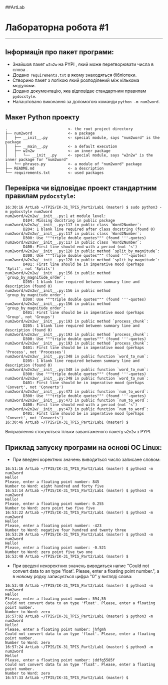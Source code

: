 ##ArtLab

# **Лабораторна робота #1**
---

## Інформація про пакет програми:
* Знайшов пакет `w2n2w` на PYPI , який може перетворювати числа в слова .
* Додано `requirements.txt` в якому знаходяться бібліотеки.
* Створино пакет з логікою який розподілений між кількома модулями.
* Додано документацію, яка відповідає стандартним правилам `pydocstyle`.
* Налаштовано виконання за допомогою команди `python -m num2word`.

## Макет Python проекту
```text
.                           <- the root project directory
├── num2word                <- a package
│   ├── __init__.py         <- special module, says "num2word" is the package
│   ├── __main__.py         <- a default execution
│   ├── w2n2w               <- an inner package
│   │   └── __init__.py     <- special module, says "w2n2w" is the inner package for "num2word"
│   └── phrases.py          <- a module of "num2word" package
├── README.md               <- a description
└── requirements.txt        <- used packages
```

## Перевірка чи відповідає проект стандартним правилам `pydocstyle`:
```text
16:30:16 ArtLab ~/TPIS/IK-31_TPIS_Part2/Lab1 (master) $ sudo python3 -m pydocstyle num2word
num2word/w2n2w/__init__.py:1 at module level:
        D104: Missing docstring in public package
num2word/w2n2w/__init__.py:117 in public class `Word2Number`:
        D204: 1 blank line required after class docstring (found 0)
num2word/w2n2w/__init__.py:117 in public class `Word2Number`:
        D300: Use """triple double quotes""" (found '''-quotes)
num2word/w2n2w/__init__.py:117 in public class `Word2Number`:
        D400: First line should end with a period (not 's')
num2word/w2n2w/__init__.py:120 in public method `split_by_magnitude`:
        D300: Use """triple double quotes""" (found '''-quotes)
num2word/w2n2w/__init__.py:120 in public method `split_by_magnitude`:
        D401: First line should be in imperative mood (perhaps 'Split', not 'Splits')
num2word/w2n2w/__init__.py:156 in public method `group_by_magnitude_order`:
        D205: 1 blank line required between summary line and description (found 0)
num2word/w2n2w/__init__.py:156 in public method `group_by_magnitude_order`:
        D300: Use """triple double quotes""" (found '''-quotes)
num2word/w2n2w/__init__.py:156 in public method `group_by_magnitude_order`:
        D401: First line should be in imperative mood (perhaps 'Group', not 'Groups')
num2word/w2n2w/__init__.py:193 in public method `process_chunk`:
        D205: 1 blank line required between summary line and description (found 0)
num2word/w2n2w/__init__.py:193 in public method `process_chunk`:
        D300: Use """triple double quotes""" (found '''-quotes)
num2word/w2n2w/__init__.py:193 in public method `process_chunk`:
        D401: First line should be in imperative mood (perhaps 'Process', not 'Processes')
num2word/w2n2w/__init__.py:348 in public function `word_to_num`:
        D205: 1 blank line required between summary line and description (found 0)
num2word/w2n2w/__init__.py:348 in public function `word_to_num`:
        D300: Use """triple double quotes""" (found '''-quotes)
num2word/w2n2w/__init__.py:348 in public function `word_to_num`:
        D401: First line should be in imperative mood (perhaps 'Convert', not 'Converts')
num2word/w2n2w/__init__.py:473 in public function `num_to_word`:
        D300: Use """triple double quotes""" (found '''-quotes)
num2word/w2n2w/__init__.py:473 in public function `num_to_word`:
        D400: First line should end with a period (not 's')
num2word/w2n2w/__init__.py:473 in public function `num_to_word`:
        D401: First line should be in imperative mood (perhaps 'Convert', not 'Converts')
16:30:46 ArtLab ~/TPIS/IK-31_TPIS_Part2/Lab1 (master) $ 
```
Виправлення стосуються тільки завантаженого пакету `w2n2w` з PYPI.

## Приклад запуску програми на основі ОС Linux:
* При введені коректних значень виводиться число записане словом:
``` text
16:51:16 ArtLab ~/TPIS/IK-31_TPIS_Part2/Lab1 (master) $ python3 -m num2word
Hello!
Please, enter a floating point number: 845
Number to Word: eight hundred and forty five
16:53:14 ArtLab ~/TPIS/IK-31_TPIS_Part2/Lab1 (master) $ python3 -m num2word
Hello!
Please, enter a floating point number: 0.255
Number to Word: zero point two five five
16:53:22 ArtLab ~/TPIS/IK-31_TPIS_Part2/Lab1 (master) $ python3 -m num2word
Hello!
Please, enter a floating point number: -423
Number to Word: negative four hundred and twenty three
16:53:29 ArtLab ~/TPIS/IK-31_TPIS_Part2/Lab1 (master) $ python3 -m num2word
Hello!
Please, enter a floating point number: -0.521
Number to Word: zero point five two one
16:53:40 ArtLab ~/TPIS/IK-31_TPIS_Part2/Lab1 (master) $ 
```
* При введені некоректних значень виводиться напис "Could not convert data to an type 'float'. Please, enter a floating point number.", а в новому рядку записується цифра "0" у вигляді слова:
```text
16:53:40 ArtLab ~/TPIS/IK-31_TPIS_Part2/Lab1 (master) $ python3 -m num2word
Hello!
Please, enter a floating point number: 594,55
Could not convert data to an type 'float'. Please, enter a floating point number.
Number to Word: zero
16:57:02 ArtLab ~/TPIS/IK-31_TPIS_Part2/Lab1 (master) $ python3 -m num2word
Hello!
Please, enter a floating point number: jhfgmh
Could not convert data to an type 'float'. Please, enter a floating point number.
Number to Word: zero
16:57:24 ArtLab ~/TPIS/IK-31_TPIS_Part2/Lab1 (master) $ python3 -m num2word
Hello!
Please, enter a floating point number: jddfg5585f
Could not convert data to an type 'float'. Please, enter a floating point number.
Number to Word: zero
16:57:33 ArtLab ~/TPIS/IK-31_TPIS_Part2/Lab1 (master) $ 
```
